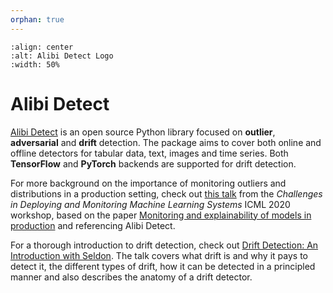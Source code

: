```yaml
---
orphan: true
---
```


```{image} _static/Alibi_Detect_Logo_rgb.png
:align: center
:alt: Alibi Detect Logo
:width: 50%
```

# Alibi Detect

[Alibi Detect](https://github.com/SeldonIO/alibi-detect) is an open source Python library focused on **outlier**, **adversarial** and **drift** detection. The package aims to cover both online and offline detectors for tabular data, text, images and time series. Both **TensorFlow** and **PyTorch** backends are supported for drift detection.

For more background on the importance of monitoring outliers and distributions in a production setting, check out [this talk](https://slideslive.com/38931758/monitoring-and-explainability-of-models-in-production?ref=speaker-37384-latest) from the *Challenges in Deploying and Monitoring Machine Learning Systems* ICML 2020 workshop, based on the paper [Monitoring and explainability of models in production](https://arxiv.org/abs/2007.06299) and referencing Alibi Detect.

For a thorough introduction to drift detection, check out [Drift Detection: An Introduction with Seldon](https://youtu.be/JaPMFf0cKlM?t=1). The talk covers what drift is and why it pays to detect it, the different types of drift, how it can be detected in a principled manner and also describes the anatomy of a drift detector.
